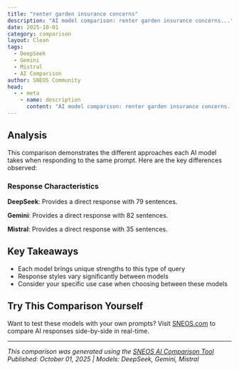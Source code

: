 ```yaml
---
title: "renter garden insurance concerns"
description: "AI model comparison: renter garden insurance concerns..."
date: 2025-10-01
category: comparison
layout: Clean
tags:
  - DeepSeek
  - Gemini
  - Mistral
  - AI Comparison
author: SNEOS Community
head:
  - - meta
    - name: description
      content: "AI model comparison: renter garden insurance concerns..."
---
```


<ChatComparison
  title="renter garden insurance concerns"
  prompt="renter garden insurance concerns"
  :responses='{"DeepSeek": "Of course. Renter\u0027s garden insurance is a common area of concern, as it sits in a gray area between standard renter\u0027s insurance and homeowner\u0027s landscaping coverage. Let\u0027s break down the key concerns and what you, as a renter, need to know.\n\n### The Core Principle: \u0022Your Stuff\u0022 vs. \u0022The Landlord\u0027s Property\u0022\n\nThis is the most important concept to understand. Renter\u0027s insurance is designed to cover **your personal property** and provide **personal liability** protection. The landlord\u0027s insurance covers the **physical structure** (the building itself).\n\nSo, where does your garden fit?\n\n---\n\n### Common Renter Garden Insurance Concerns \u0026 The Reality\n\n#### 1. Concern: \u0022If a storm destroys my container garden, will my renter\u0027s insurance pay for it?\u0022\n* **Answer: Probably Yes.**\n * Potted plants, hanging baskets, and container gardens are generally considered **your personal property**. If they are damaged by a covered peril like fire, lightning, windstorm, or hail, your renter\u0027s insurance should cover them, up to your personal property limit.\n * **Important Check:** Look at your policy for any special sub-limits for \u0022plants, trees, and shrubs.\u0022 There is often a cap (e.g., $500 or $1,000) on how much the policy will pay for landscaping, even if it\u0027s in containers.\n\n#### 2. Concern: \u0022What about the plants I put in the ground in my rented yard?\u0022\n* **Answer: This is the Trickiest Area. Likely No for the plants themselves.**\n * Once you plant something in the ground, it often becomes a \u0022permanent fixture\u0022 and is legally considered part of the **landlord\u0027s property**. Your renter\u0027s insurance is not designed to cover the landlord\u0027s landscaping.\n * If a tree you planted is struck by lightning and dies, your landlord\u0027s property insurance would be responsible, not yours. However, they are under no obligation to replace it with the same plant, or to replace it at all.\n\n#### 3. Concern: \u0022If a tree in the yard (the landlord\u0027s tree) falls and damages my personal property, who pays?\u0022\n* **Answer: Your Renter\u0027s Insurance.**\n * This is a classic example of how renter\u0027s insurance works. The tree is the landlord\u0027s property, but the damage to **your** belongings (e.g., your patio furniture, grill, or bicycle) is covered under the personal property section of **your** renter\u0027s policy.\n\n#### 4. Concern: \u0022If a visitor trips over a garden hose or a raised bed I built and sues me, am I covered?\u0022\n* **Answer: Yes, this is a key reason to have renter\u0027s insurance.**\n * Your renter\u0027s policy includes **personal liability coverage**. This protects you if you are found legally responsible for someone else\u0027s injury or damage to their property. A trip-and-fall in your rented garden is a common scenario where this coverage would apply.\n\n#### 5. Concern: \u0022My garden tools were stolen from my shed. Are they covered?\u0022\n* **Answer: Yes.**\n * Lawnmowers, trimmers, trowels, hoses, and other gardening tools are unequivocally your personal property. If they are stolen, your renter\u0027s insurance will cover them, subject to your policy\u0027s deductible.\n\n---\n\n### Action Plan: How to Protect Your Rented Garden\n\n1. **Read Your Renter\u0027s Insurance Policy Carefully.**\n * Look for the section on \u0022Personal Property\u0022 and find the sub-limit for \u0022Plants, Trees, and Shrubs.\u0022 Know exactly how much coverage you have for your container plants.\n\n2. **Talk to Your Landlord.**\n * Have a clear conversation. Ask:\n * \u0022Who is responsible for maintaining the existing trees and shrubs?\u0022\n * \u0022Am I allowed to plant in the ground? If so, what happens to those plants if they are damaged or when I move out?\u0022\n * Get any special agreements in writing as an addendum to your lease.\n\n3. **Talk to Your Insurance Agent.**\n * Don\u0027t guess! Call your insurance provider and explain your situation.\n * \u0022I have about $2,000 worth of container plants on my patio and have invested in gardening equipment. Does my current policy adequately cover this?\u0022\n * Ask if you need to add a \u0022scheduled personal property\u0022 rider for high-value items like an expensive grill or specialty tools.\n\n4. **Focus Your Investment and Mitigate Risk.**\n * **Prioritize Container Gardening:** Since containers are more clearly \u0022your property,\u0022 focus your most valuable plants here.\n * **Keep Receipts:** For expensive plants, tools, and furniture, keep a folder of receipts and take photos of your garden setup. This will be invaluable if you need to file a claim.\n * **Practice Good Safety:** Keep pathways clear, secure hoses, and ensure your gardening doesn\u0027t create a hazard (e.g., unstable trellises). This helps prevent liability claims.\n\n### Summary Table for Quick Reference\n\n| Scenario | Typically Covered By | Key Takeaway |\n| :--- | :--- | :--- |\n| **Potted plants damaged by storm** | **Your Renter\u0027s Insurance** | Check for \u0022plants\u0022 sub-limit in your policy. |\n| **In-ground plants you planted die** | **Landlord\u0027s Insurance** (for the property) | The plants are likely now the landlord\u0027s property. |\n| **Your garden tools are stolen** | **Your Renter\u0027s Insurance** | They are your personal property. |\n| **Visitor trips and is injured** | **Your Renter\u0027s Insurance** (Liability) | A core reason to have a policy. |\n| **Landlord\u0027s tree falls on your stuff** | **Your Renter\u0027s Insurance** | Covers damage to your property, not the tree. |\n\n**Final Word:** Renter\u0027s insurance is crucial for any renter with a garden, but its primary role is to protect **your movable property and your liability**. For anything permanently attached to the land, the responsibility typically falls to the landlord. **When in doubt, communicate\u2014with both your landlord and your insurance agent.**", "Gemini": "Okay, let\u0027s break down renter\u0027s insurance and gardening, addressing potential concerns and how to navigate them.\n\n**Key Areas of Concern for Renters Gardening and Insurance:**\n\n1. **Liability Coverage:**\n * **The Worry:** What if someone gets injured in my garden? A neighbor trips over a hose, a visitor gets stung by a bee, or a child eats something poisonous.\n * **How Insurance Helps:** The liability portion of your renter\u0027s insurance is crucial here. It covers you if you\u0027re found legally responsible for bodily injury or property damage to others. This can help pay for medical bills, legal fees, and settlements.\n * **Things to Consider:**\n * **Coverage Limits:** Make sure your liability coverage limit is high enough to adequately protect you. $300,000 - $500,000 is often recommended, but assess your own risk.\n * **Specific Exclusions:** Read your policy carefully. Some policies might have exclusions related to certain activities or hazards. For example, if you\u0027re running a commercial gardening operation (selling produce), your renter\u0027s insurance likely *won\u0027t* cover that.\n * **\u0022Attractive Nuisance\u0022:** If you have features like a pond, decorative structure, that could be considered an \u0022attractive nuisance\u0022 (something that could lure children and create a hazard), discuss this with your insurance agent.\n2. **Damage to the Property (Landlord\u0027s Property):**\n * **The Worry:** What if my gardening activities damage the rental property? I damage the lawn, I mess up the flowerbeds, or I build something without permission that needs to be removed.\n * **How Insurance Helps (Sometimes, but Usually Doesn\u0027t):** Renter\u0027s insurance *generally* doesn\u0027t cover damage you cause to the *landlord\u0027s* property. This is where your lease agreement is extremely important.\n * **Things to Consider:**\n * **Lease Agreement:** Your lease will likely outline what you\u0027re allowed to do with the property, including gardening. Violating the lease could lead to eviction and potential liability for damages.\n * **Landlord Approval:** Always get written permission from your landlord *before* making any significant changes to the landscaping.\n * **Security Deposit:** The landlord will likely use your security deposit to cover any damage you cause to the property beyond normal wear and tear.\n * **Your Own Negligence:** If you accidentally damage the property (e.g., puncture a water line while digging), your renter\u0027s insurance *might* cover it under certain circumstances, but it\u0027s not guaranteed. It depends on the policy wording and the specific situation.\n3. **Damage to Your Own Gardening Equipment/Plants:**\n * **The Worry:** What if my gardening tools, plants, or raised beds are stolen or damaged by a covered peril (fire, wind, vandalism)?\n * **How Insurance Helps:** The \u0022personal property\u0022 coverage in your renter\u0027s insurance policy covers your belongings, including gardening equipment and supplies. Plants are a gray area and may or may not be covered.\n * **Things to Consider:**\n * **Coverage Limits:** Make sure your personal property coverage is sufficient to replace your gardening tools and supplies if they\u0027re lost or damaged.\n * **Deductible:** Remember that you\u0027ll have to pay your deductible before your insurance kicks in.\n * **Replacement Cost vs. Actual Cash Value:** Policies typically offer either \u0022replacement cost\u0022 (the cost to buy new items) or \u0022actual cash value\u0022 (replacement cost minus depreciation). Replacement cost is generally better.\n * **Specific Exclusions:** Some policies may exclude outdoor plants or have limitations on coverage for them. Read the fine print. Damage from pests or disease is almost never covered.\n * **Documentation:** Keep an inventory of your gardening tools and supplies, with photos and receipts if possible. This will make it easier to file a claim.\n4. **Specific Scenarios and Questions to Ask Your Insurance Agent:**\n * **Beekeeping:** If you\u0027re keeping bees (even a small hive), this significantly increases your liability risk. Most standard renter\u0027s insurance policies *will not* cover beekeeping. You\u0027ll likely need a separate beekeeping liability policy. Disclose this to your agent.\n * **Composting:** While generally low-risk, ask about potential liability if someone is injured due to your compost (e.g., slipping on a wet pile).\n * **Raised Beds/Structures:** If you build raised beds or other structures, make sure they\u0027re removable and don\u0027t damage the underlying property. Clarify with your landlord about any restrictions. If your landlord approves permanent structures built by you, get it in writing!\n * **Watering and Drainage:** Be mindful of water usage and drainage. Excessive watering that damages the property or a neighbor\u0027s property could lead to liability.\n * **Pesticide Use:** If you use pesticides, herbicides, or fertilizers, follow all safety guidelines and label instructions. Misuse could lead to liability if someone is harmed.\n * **Selling Produce:** If you\u0027re selling produce from your garden, even on a small scale, this could be considered a business activity, and your renter\u0027s insurance likely won\u0027t cover it. You may need a business liability policy.\n5. **Landlord\u0027s Insurance:**\n * **Understanding their coverage:** While you have your renter\u0027s insurance, your landlord has their own property insurance. Knowing the basics of their coverage can help.\n * **What it covers:** Landlord\u0027s insurance generally covers the building structure, not your belongings. It can cover damage caused by perils like fire, wind, or water.\n * **Impact on your coverage:** In some instances, if a peril damages both the property and your belongings, the landlord\u0027s insurance might cover repairs to the building, while your renter\u0027s insurance covers your damaged belongings.\n\n**Steps to Take:**\n\n1. **Read Your Lease Agreement Carefully:** Understand what you are and are not allowed to do on the property.\n2. **Communicate with Your Landlord:** Get written permission for any significant gardening activities.\n3. **Review Your Renter\u0027s Insurance Policy:** Pay close attention to the liability and personal property coverage sections.\n4. **Talk to Your Insurance Agent:** Discuss your gardening plans and any specific concerns you have. Ask about potential exclusions or limitations in your policy.\n5. **Document Everything:** Keep photos and records of your gardening activities, any damage, and any communication with your landlord.\n6. **Practice Safe Gardening:** Take precautions to prevent accidents and injuries.\n7. **Consider an Umbrella Policy:** If you engage in high-risk gardening activities, or just want extra liability protection, consider purchasing an umbrella policy. These policies provide an extra layer of liability coverage beyond your renter\u0027s insurance limits.\n\nBy taking these steps, you can minimize your risks and enjoy your renter\u0027s garden with greater peace of mind. Remember that insurance policies can vary, so it\u0027s always best to consult with your insurance agent to get personalized advice. Good luck with your gardening!\n", "Mistral": "When considering insurance for a renter\u0027s garden, there are several key concerns to address. Here are some important points to keep in mind:\n\n### 1. **Coverage for Plants and Gardening Equipment**\n - **Plants and Trees**: Standard renter\u0027s insurance policies typically do not cover damage to plants, trees, or landscaping. You may need to look for specialized coverage or endorsements.\n - **Gardening Equipment**: Tools, pots, and other gardening equipment may be covered under personal property coverage in a renter\u0027s insurance policy. Ensure you have an inventory and documentation of these items.\n\n### 2. **Liability Coverage**\n - **Injuries**: If someone is injured in your garden, liability coverage can help protect you from lawsuits. Ensure your policy includes liability coverage for accidents that occur on the property.\n - **Property Damage**: Liability coverage can also protect you if your gardening activities cause damage to the rental property or neighboring properties.\n\n### 3. **Renter\u0027s Responsibilities**\n - **Lease Agreement**: Review your lease agreement to understand your responsibilities regarding the garden. Some landlords may have specific rules about gardening activities.\n - **Maintenance**: Ensure you are maintaining the garden properly to avoid any potential issues that could lead to insurance claims.\n\n### 4. **Natural Disasters and Weather Events**\n - **Weather Damage**: Check if your policy covers damage from natural disasters such as storms, floods, or hail. You may need additional coverage for specific types of weather events.\n - **Pest and Disease**: Damage from pests or diseases is generally not covered by standard renter\u0027s insurance. You may need to look into specialized coverage or endorsements.\n\n### 5. **Documentation and Inventory**\n - **Photographs and Receipts**: Keep detailed records of your garden, including photographs and receipts for any plants, tools, or equipment. This can be crucial for making a claim.\n - **Valuation**: Have an idea of the value of your garden and equipment. This can help in determining the appropriate level of coverage.\n\n### 6. **Communication with Landlord**\n - **Approval**: Ensure you have the landlord\u0027s approval for any significant gardening projects. This can help avoid disputes and ensure that any necessary repairs or maintenance are addressed.\n - **Shared Responsibility**: Clarify with your landlord who is responsible for what in terms of garden maintenance and insurance coverage.\n\n### 7. **Additional Coverage Options**\n - **Endorsements**: Some insurance companies offer endorsements that can extend coverage to include gardens and landscaping.\n - **Umbrella Policy**: Consider an umbrella policy for additional liability coverage, especially if you have a large or complex garden.\n\n### 8. **Regular Reviews**\n - **Policy Review**: Regularly review your insurance policy to ensure it still meets your needs, especially if you make significant changes to your garden.\n - **Market Changes**: Stay updated on any changes in the insurance market that might affect your coverage options.\n\nBy addressing these concerns, you can ensure that your garden is adequately protected and that you are prepared for any potential issues that may arise."}' 
  published-date="18:05"
/>

## Analysis

This comparison demonstrates the different approaches each AI model takes when responding to the same prompt. Here are the key differences observed:

### Response Characteristics

**DeepSeek**: Provides a direct response with 79 sentences. 

**Gemini**: Provides a direct response with 82 sentences. 

**Mistral**: Provides a direct response with 35 sentences. 

## Key Takeaways

- Each model brings unique strengths to this type of query
- Response styles vary significantly between models
- Consider your specific use case when choosing between these models

## Try This Comparison Yourself

Want to test these models with your own prompts? Visit [SNEOS.com](https://sneos.com) to compare AI responses side-by-side in real-time.

---

*This comparison was generated using the [SNEOS AI Comparison Tool](https://sneos.com)*
*Published: October 01, 2025 | Models: DeepSeek, Gemini, Mistral*
